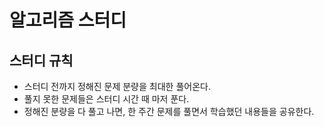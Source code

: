 # 알고리즘 스터디

## 스터디 규칙
- 스터디 전까지 정해진 문제 분량을 최대한 풀어온다.
- 풀지 못한 문제들은 스터디 시간 때 마저 푼다.
- 정해진 분량을 다 풀고 나면, 한 주간 문제를 풀면서 학습했던 내용들을 공유한다. 
